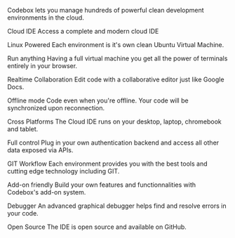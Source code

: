 Codebox lets you manage hundreds of powerful clean development environments in the cloud.

Cloud IDE
Access a complete and modern cloud IDE

Linux Powered
Each environment is it's own clean Ubuntu Virtual Machine.

Run anything
Having a full virtual machine you get all the power of terminals entirely in your browser.

Realtime Collaboration
Edit code with a collaborative editor just like Google Docs.

Offline mode
Code even when you're offline. Your code will be synchronized upon reconnection.

Cross Platforms
The Cloud IDE runs on your desktop, laptop, chromebook and tablet.

Full control
Plug in your own authentication backend and access all other data exposed via APIs.

GIT Workflow
Each environment provides you with the best tools and cutting edge technology including GIT.

Add-on friendly
Build your own features and functionnalities with Codebox's add-on system.

Debugger
An advanced graphical debugger helps find and resolve errors in your code.

Open Source
The IDE is open source and available on GitHub.
